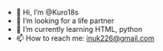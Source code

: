 - 👋 Hi, I’m @Kuro18s
- 👀 I’m looking for a life partner
- 🌱 I’m currently learning HTML, python
- 📫 How to reach me: inuk226@gmail.com

<!---
Kuro18s/Kuro18s is a ✨ special ✨ repository because its `README.md` (this file) appears on your GitHub profile.
You can click the Preview link to take a look at your changes.
--->
